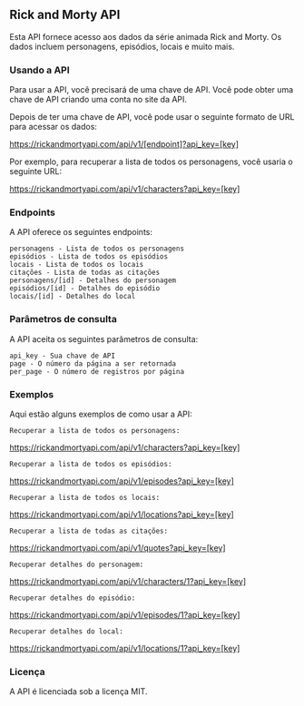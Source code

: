 ## Rick and Morty API

Esta API fornece acesso aos dados da série animada Rick and Morty. Os dados incluem personagens, episódios, locais e muito mais.

### Usando a API

Para usar a API, você precisará de uma chave de API. Você pode obter uma chave de API criando uma conta no site da API.

Depois de ter uma chave de API, você pode usar o seguinte formato de URL para acessar os dados:

https://rickandmortyapi.com/api/v1/[endpoint]?api_key=[key]

Por exemplo, para recuperar a lista de todos os personagens, você usaria o seguinte URL:

https://rickandmortyapi.com/api/v1/characters?api_key=[key]

### Endpoints

A API oferece os seguintes endpoints:

    personagens - Lista de todos os personagens
    episódios - Lista de todos os episódios
    locais - Lista de todos os locais
    citações - Lista de todas as citações
    personagens/[id] - Detalhes do personagem
    episódios/[id] - Detalhes do episódio
    locais/[id] - Detalhes do local

### Parâmetros de consulta

A API aceita os seguintes parâmetros de consulta:

    api_key - Sua chave de API
    page - O número da página a ser retornada
    per_page - O número de registros por página

### Exemplos

Aqui estão alguns exemplos de como usar a API:

    Recuperar a lista de todos os personagens:

https://rickandmortyapi.com/api/v1/characters?api_key=[key]

    Recuperar a lista de todos os episódios:

https://rickandmortyapi.com/api/v1/episodes?api_key=[key]

    Recuperar a lista de todos os locais:

https://rickandmortyapi.com/api/v1/locations?api_key=[key]

    Recuperar a lista de todas as citações:

https://rickandmortyapi.com/api/v1/quotes?api_key=[key]

    Recuperar detalhes do personagem:

https://rickandmortyapi.com/api/v1/characters/1?api_key=[key]

    Recuperar detalhes do episódio:

https://rickandmortyapi.com/api/v1/episodes/1?api_key=[key]

    Recuperar detalhes do local:

https://rickandmortyapi.com/api/v1/locations/1?api_key=[key]

### Licença

A API é licenciada sob a licença MIT.
